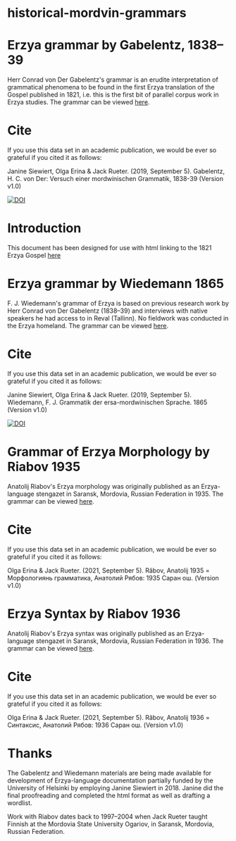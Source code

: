 # historical-mordvin-grammars

# Erzya grammar by Gabelentz, 1838–39
Herr Conrad von Der Gabelentz's grammar is an erudite interpretation of grammatical phenomena to be found in the first Erzya translation of the Gospel published in 1821, i.e. this is the first bit of parallel corpus work in Erzya studies.
The grammar can be viewed [here](https://rueter.github.io/EMERALD/historical-mordvin-grammars/docs/GabelentzHCVonDer-Versuch-einer-mordwinischen-Grammatik-1838-39.html).

# Cite

If you use this data set in an academic publication, we would be ever so grateful if you cited it as follows:

Janine Siewiert, Olga Erina & Jack Rueter. (2019, September 5). Gabelentz, H. C. von Der: Versuch einer mordwinischen Grammatik, 1838-39 (Version v1.0)

[![DOI](https://zenodo.org/badge/DOI/10.5281/zenodo.3385180.svg)](https://doi.org/10.5281/zenodo.3385180)

# Introduction
This document has been designed for use with html linking to the 1821 Erzya Gospel [here](https://github.com/rueter/myv_New-Testament_1821-1827)

# Erzya grammar by Wiedemann 1865
F. J. Wiedemann's grammar of Erzya is based on previous research work by Herr Conrad von Der Gabelentz (1838–39) and interviews with native speakers he had access to in  Reval (Tallinn). No fieldwork was conducted in the Erzya homeland.
The grammar can be viewed [here](https://rueter.github.io/Erzya-grammar-Wiedemann-1865/WiedemannFJ-Grammatik-der-ersa-mordwinischen-Sprache-1865.html).

# Cite

If you use this data set in an academic publication, we would be ever so grateful if you cited it as follows:

Janine Siewiert, Olga Erina & Jack Rueter. (2019, September 5). Wiedemann, F. J. Grammatik der ersa-mordwinischen Sprache. 1865 (Version v1.0)

[![DOI](https://zenodo.org/badge/206095106.svg)](https://zenodo.org/badge/latestdoi/206095106)


# Grammar of Erzya Morphology by Riabov 1935
Anatolij Riabov's Erzya morphology was originally published as an Erzya-language stengazet in Saransk, Mordovia, Russian Federation in 1935.
The grammar can be viewed [here](https://rueter.github.io/historical-mordvin-grammars/docs/riabov-anatolij-1935-morfologian-grammatika-erzya.html).

# Cite

If you use this data set in an academic publication, we would be ever so grateful if you cited it as follows:

Olga Erina & Jack Rueter. (2021, September 5). Râbov, Anatolij 1935 = Морфологиянь грамматика, Анатолий Рябов: 1935 Саран ош. (Version v1.0)

# Erzya Syntax by Riabov 1936
Anatolij Riabov's Erzya syntax was originally published as an Erzya-language stengazet in Saransk, Mordovia, Russian Federation in 1936.
The grammar can be viewed [here](https://rueter.github.io/historical-mordvin-grammars/docs/riabov-anatolij-1936-sintaksis-erzya.html).

# Cite

If you use this data set in an academic publication, we would be ever so grateful if you cited it as follows:

Olga Erina & Jack Rueter. (2021, September 5). Râbov, Anatolij 1936 = Синтаксис, Анатолий Рябов: 1936 Саран ош. (Version v1.0)


# Thanks

The Gabelentz and Wiedemann materials are being made available for development of Erzya-language documentation partially funded by the University of Helsinki by employing Janine Siewiert in 2018. Janine did the final proofreading and completed the html format as well as drafting a wordlist.

Work with Riabov dates back to 1997–2004 when Jack Rueter taught Finnish at the Mordovia State University Ogariov, in Saransk, Mordovia, Russian Federation. 

